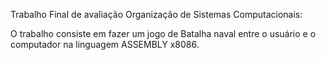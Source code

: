 Trabalho Final de avaliação Organização de Sistemas Computacionais:

O trabalho consiste em fazer um jogo de Batalha naval entre o usuário e o computador na linguagem ASSEMBLY x8086. 
